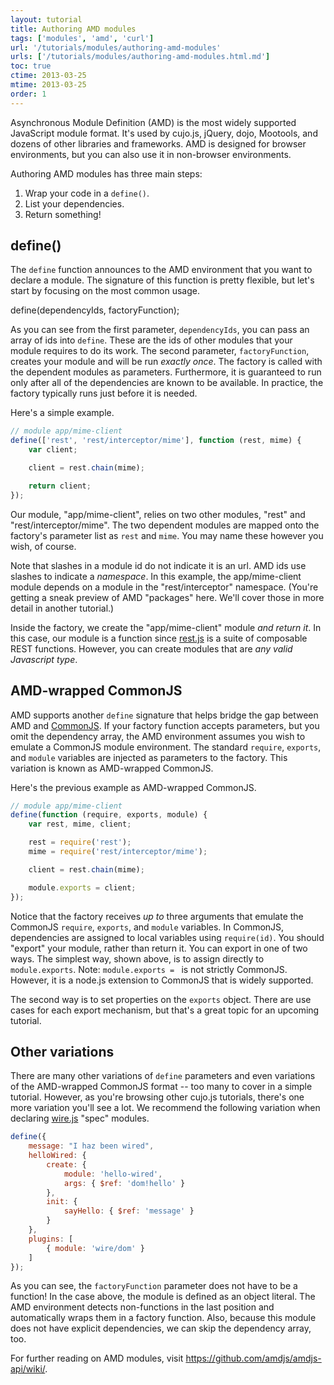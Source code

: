 ```yaml
---
layout: tutorial
title: Authoring AMD modules
tags: ['modules', 'amd', 'curl']
url: '/tutorials/modules/authoring-amd-modules'
urls: ['/tutorials/modules/authoring-amd-modules.html.md']
toc: true
ctime: 2013-03-25
mtime: 2013-03-25
order: 1
---
```


Asynchronous Module Definition (AMD) is the most widely supported JavaScript module format.  It's used by cujo.js, jQuery, dojo, Mootools, and dozens of other libraries and frameworks.  AMD is designed for browser environments, but you can also use it in non-browser environments.  

Authoring AMD modules has three main steps:

1. Wrap your code in a `define()`.
2. List your dependencies.
3. Return something!

## define()

The `define` function announces to the AMD environment that you want to declare a module.  The signature of this function is pretty flexible, but let's start by focusing on the most common usage.

  define(dependencyIds, factoryFunction);

As you can see from the first parameter, `dependencyIds`, you can pass an array of ids into `define`.  These are the ids of other modules that your module requires to do its work.  The second parameter, `factoryFunction`, creates your module and will be run *exactly once*.  The factory is called with the dependent modules as parameters.  Furthermore, it is guaranteed to run only after all of the dependencies are known to be available.  In practice, the factory typically runs just before it is needed.

Here's a simple example.  

```js
// module app/mime-client
define(['rest', 'rest/interceptor/mime'], function (rest, mime) {
	var client;

	client = rest.chain(mime);

	return client;
});
```

Our module, "app/mime-client", relies on two other modules, "rest" and "rest/interceptor/mime".  The two dependent modules are mapped onto the factory's parameter list as `rest` and `mime`.  You may name these however you wish, of course.  

Note that slashes in a module id do not indicate it is an url.  AMD ids use slashes to indicate a *namespace*.  In this example, the app/mime-client module depends on a module in the "rest/interceptor" namespace.  (You're getting a sneak preview of AMD "packages" here.  We'll cover those in more detail in another tutorial.)  

Inside the factory, we create the "app/mime-client" module *and return it*.  In this case, our module is a function since [rest.js](//github.com/cujojs/rest) is a suite of composable REST functions.  However, you can create modules that are *any valid Javascript type*.

## AMD-wrapped CommonJS

AMD supports another `define` signature that helps bridge the gap between AMD and [CommonJS](./authoring-cjs-modules.html.md).  If your factory function accepts parameters, but you omit the dependency array, the AMD environment assumes you wish to emulate a CommonJS module environment.  The standard `require`, `exports`, and `module` variables are injected as parameters to the factory.  This variation is known as AMD-wrapped CommonJS.

Here's the previous example as AMD-wrapped CommonJS.

```js
// module app/mime-client
define(function (require, exports, module) {
	var rest, mime, client;

	rest = require('rest');
	mime = require('rest/interceptor/mime');

	client = rest.chain(mime);

	module.exports = client;
});
```

Notice that the factory receives *up to* three arguments that emulate the CommonJS `require`, `exports`, and `module` variables.  In CommonJS, dependencies are assigned to local variables using `require(id)`.  You should "export" your module, rather than return it.  You can export in one of two ways.  The simplest way, shown above, is to assign directly to `module.exports`. Note: `module.exports = ` is not strictly CommonJS.  However, it is a node.js extension to CommonJS that is widely supported.  

The second way is to set properties on the `exports` object.  There are use cases for each export mechanism, but that's a great topic for an upcoming tutorial.  

## Other variations

There are many other variations of `define` parameters and even variations of the AMD-wrapped CommonJS format -- too many to cover in a simple tutorial.  However, as you're browsing other cujo.js tutorials, there's one more variation you'll see a lot.  We recommend the following variation when declaring [wire.js](//github.com/cujojs/wire) "spec" modules.  

```js
define({
    message: "I haz been wired",
    helloWired: {
        create: {
            module: 'hello-wired',
            args: { $ref: 'dom!hello' }
        },
        init: {
            sayHello: { $ref: 'message' }
        }
    },
    plugins: [
        { module: 'wire/dom' }
    ]
});
```

As you can see, the `factoryFunction` parameter does not have to be a function!  In the case above, the module is defined as an object literal.  The AMD environment detects non-functions in the last position and automatically wraps them in a factory function.    Also, because this module does not have explicit dependencies, we can skip the dependency array, too.  


For further reading on AMD modules, visit https://github.com/amdjs/amdjs-api/wiki/.
